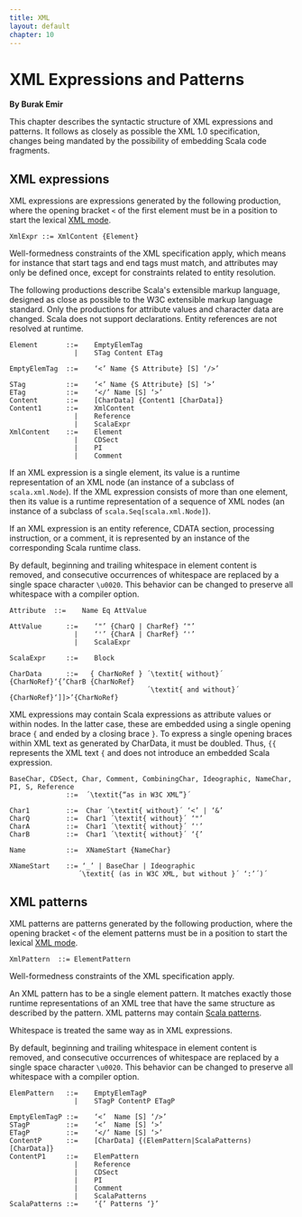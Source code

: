 ```yaml
---
title: XML
layout: default
chapter: 10
---
```


# XML Expressions and Patterns

__By Burak Emir__

This chapter describes the syntactic structure of XML expressions and patterns.
It follows as closely as possible the XML 1.0 specification, changes being mandated by the possibility of embedding Scala code fragments.

## XML expressions

XML expressions are expressions generated by the following production, where the opening bracket `<` of the first element must be in a position to start the lexical [XML mode](01-lexical-syntax.html#xml-mode).

```ebnf
XmlExpr ::= XmlContent {Element}
```

Well-formedness constraints of the XML specification apply, which means for instance that start tags and end tags must match, and attributes may only be defined once, except for constraints related to entity resolution.

The following productions describe Scala's extensible markup language, designed as close as possible to the W3C extensible markup language standard.
Only the productions for attribute values and character data are changed.
Scala does not support declarations.
Entity references are not resolved at runtime.

```ebnf
Element       ::=    EmptyElemTag
                |    STag Content ETag

EmptyElemTag  ::=    ‘<’ Name {S Attribute} [S] ‘/>’

STag          ::=    ‘<’ Name {S Attribute} [S] ‘>’
ETag          ::=    ‘</’ Name [S] ‘>’
Content       ::=    [CharData] {Content1 [CharData]}
Content1      ::=    XmlContent
                |    Reference
                |    ScalaExpr
XmlContent    ::=    Element
                |    CDSect
                |    PI
                |    Comment
```

If an XML expression is a single element, its value is a runtime representation of an XML node (an instance of a subclass of `scala.xml.Node`).
If the XML expression consists of more than one element, then its value is a runtime representation of a sequence of XML nodes (an instance of a subclass of `scala.Seq[scala.xml.Node]`).

If an XML expression is an entity reference, CDATA section, processing instruction, or a comment, it is represented by an instance of the corresponding Scala runtime class.

By default, beginning and trailing whitespace in element content is removed, and consecutive occurrences of whitespace are replaced by a single space character `\u0020`.
This behavior can be changed to preserve all whitespace with a compiler option.

```ebnf
Attribute  ::=    Name Eq AttValue

AttValue      ::=    ‘"’ {CharQ | CharRef} ‘"’
                |    ‘'’ {CharA | CharRef} ‘'’
                |    ScalaExpr

ScalaExpr     ::=    Block

CharData      ::=   { CharNoRef } ´\textit{ without}´ {CharNoRef}‘{’CharB {CharNoRef}
                                  ´\textit{ and without}´ {CharNoRef}‘]]>’{CharNoRef}
```

<!-- {% raw  %} sigh: liquid borks on the double brace below; brace yourself, liquid! -->
XML expressions may contain Scala expressions as attribute values or within nodes.
In the latter case, these are embedded using a single opening brace `{` and ended by a closing brace `}`.
To express a single opening braces within XML text as generated by CharData, it must be doubled.
Thus, `{{` represents the XML text `{` and does not introduce an embedded Scala expression.
<!-- {% endraw %} -->

```ebnf
BaseChar, CDSect, Char, Comment, CombiningChar, Ideographic, NameChar, PI, S, Reference
              ::=  ´\textit{“as in W3C XML”}´

Char1         ::=  Char ´\textit{ without}´ ‘<’ | ‘&’
CharQ         ::=  Char1 ´\textit{ without}´ ‘"’
CharA         ::=  Char1 ´\textit{ without}´ ‘'’
CharB         ::=  Char1 ´\textit{ without}´ ‘{’

Name          ::=  XNameStart {NameChar}

XNameStart    ::= ‘_’ | BaseChar | Ideographic
                 ´\textit{ (as in W3C XML, but without }´ ‘:’´)´
```

## XML patterns

XML patterns are patterns generated by the following production, where the opening bracket `<` of the element patterns must be in a position to start the lexical [XML mode](01-lexical-syntax.html#xml-mode).

```ebnf
XmlPattern  ::= ElementPattern
```

Well-formedness constraints of the XML specification apply.

An XML pattern has to be a single element pattern.
It matches exactly those runtime representations of an XML tree that have the same structure as described by the pattern.
XML patterns may contain [Scala patterns](08-pattern-matching.html#pattern-matching-expressions).

Whitespace is treated the same way as in XML expressions.

By default, beginning and trailing whitespace in element content is removed, and consecutive occurrences of whitespace are replaced by a single space character `\u0020`.
This behavior can be changed to preserve all whitespace with a compiler option.

```ebnf
ElemPattern   ::=    EmptyElemTagP
                |    STagP ContentP ETagP

EmptyElemTagP ::=    ‘<’  Name [S] ‘/>’
STagP         ::=    ‘<’  Name [S] ‘>’
ETagP         ::=    ‘</’ Name [S] ‘>’
ContentP      ::=    [CharData] {(ElemPattern|ScalaPatterns) [CharData]}
ContentP1     ::=    ElemPattern
                |    Reference
                |    CDSect
                |    PI
                |    Comment
                |    ScalaPatterns
ScalaPatterns ::=    ‘{’ Patterns ‘}’
```
